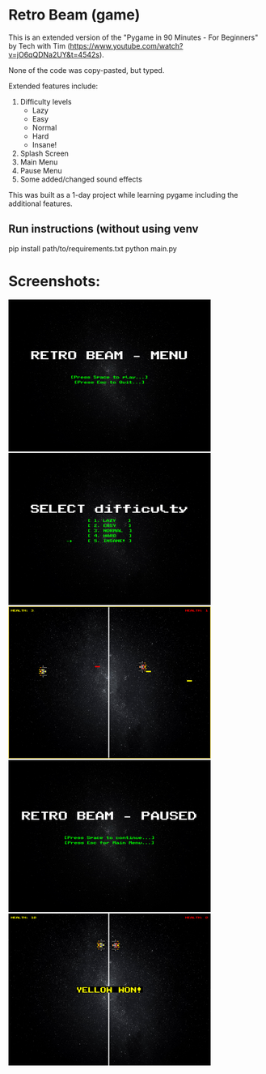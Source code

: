 # Retro Beam (game)

This is an extended version of the "Pygame in 90 Minutes - For Beginners" by Tech with Tim (https://www.youtube.com/watch?v=jO6qQDNa2UY&t=4542s).

None of the code was copy-pasted, but typed.

Extended features include:
  1. Difficulty levels
      - Lazy
      - Easy
      - Normal
      - Hard
      - Insane!
  2. Splash Screen
  3. Main Menu
  4. Pause Menu
  5. Some added/changed sound effects

This was built as a 1-day project while learning pygame including the additional features.

<h2>Run instructions (without using venv</h2>
pip install path/to/requirements.txt
python main.py

# Screenshots:
<img alt="alt_text" width="400px" src="https://github.com/oron-sinaa/Retro-Beam_game/blob/main/Screenshots/Screenshot%20(1).png" />
<img alt="alt_text" width="400px" src="https://github.com/oron-sinaa/Retro-Beam_game/blob/main/Screenshots/Screenshot%20(2).png" />
<img alt="alt_text" width="400px" src="https://github.com/oron-sinaa/Retro-Beam_game/blob/main/Screenshots/Screenshot%20(3).png" />
<img alt="alt_text" width="400px" src="https://github.com/oron-sinaa/Retro-Beam_game/blob/main/Screenshots/Screenshot%20(4).png" />
<img alt="alt_text" width="400px" src="https://github.com/oron-sinaa/Retro-Beam_game/blob/main/Screenshots/Screenshot%20(5).png" />
